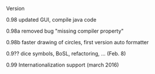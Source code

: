 Version 

0.98   updated GUI, compile java code 

0.98a  removed bug "missing compiler property"

0.98b  faster drawing of circles, first version auto formatter

0.9?? dice symbols, BoSL, refactoring, ... (Feb. 8)

0.99 Internationalization support (march 2016)
